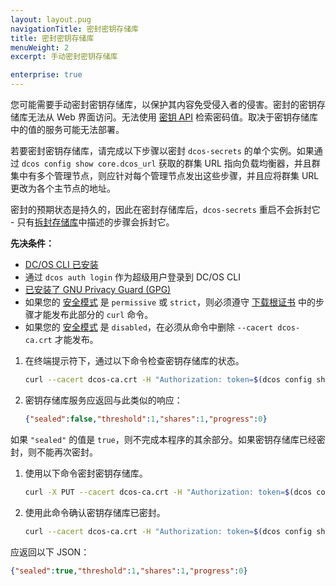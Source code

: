 ```yaml
---
layout: layout.pug
navigationTitle: 密封密钥存储库
title: 密封密钥存储库
menuWeight: 2
excerpt: 手动密封密钥存储库

enterprise: true
---
```

<!-- The source repository for this topic is https://github.com/dcos/dcos-docs-site -->

您可能需要手动密封密钥存储库，以保护其内容免受侵入者的侵害。密封的密钥存储库无法从 Web 界面访问。无法使用 [密钥 API](/1.11/security/ent/secrets/secrets-api/) 检索密码值。取决于密钥存储库中的值的服务可能无法部署。

若要密封密钥存储库，请完成以下步骤以密封 `dcos-secrets` 的单个实例。如果通过 `dcos config show core.dcos_url` 获取的群集 URL 指向负载均衡器，并且群集中有多个管理节点，则应针对每个管理节点发出这些步骤，并且应将群集 URL 更改为各个主节点的地址。

密封的预期状态是持久的，因此在密封存储库后，`dcos-secrets` 重启不会拆封它 - 只有[拆封存储库](/1.11/security/ent/secrets/unseal-store/)中描述的步骤会拆封它。

**先决条件：**

- [DC/OS CLI 已安装](/1.11/cli/install/)
- 通过 `dcos auth login` 作为超级用户登录到 DC/OS CLI
- [已安装了 GNU Privacy Guard (GPG)](http://brewformulas.org/Gnupg)
- 如果您的 [安全模式](/1.11/security/ent/#security-modes) 是 `permissive` 或 `strict`，则必须遵守 [下载根证书](/1.11/security/ent/tls-ssl/get-cert/) 中的步骤才能发布此部分的 `curl` 命令。
- 如果您的 [安全模式](1/1.11/security/ent/#security-mode) 是 `disabled`，在必须从命令中删除 `--cacert dcos-ca.crt` 才能发布。


1. 在终端提示符下，通过以下命令检查密钥存储库的状态。

   ```bash
   curl --cacert dcos-ca.crt -H "Authorization: token=$(dcos config show core.dcos_acs_token)" $(dcos config show core.dcos_url)/secrets/v1/seal-status/default
   ```

1. 密钥存储库服务应返回与此类似的响应：

   ```json
   {"sealed":false,"threshold":1,"shares":1,"progress":0}
   ```

 如果 `"sealed"` 的值是 `true`，则不完成本程序的其余部分。如果密钥存储库已经密封，则不能再次密封。

1. 使用以下命令密封密钥存储库。

   ```bash
   curl -X PUT --cacert dcos-ca.crt -H "Authorization: token=$(dcos config show core.dcos_acs_token)" $(dcos config show core.dcos_url)/secrets/v1/seal/default
   ```

1. 使用此命令确认密钥存储库已密封。

   ```bash
   curl --cacert dcos-ca.crt -H "Authorization: token=$(dcos config show core.dcos_acs_token)" $(dcos config show core.dcos_url)/secrets/v1/seal-status/default
   ```

 应返回以下 JSON：

   ```json
   {"sealed":true,"threshold":1,"shares":1,"progress":0}
   ```
